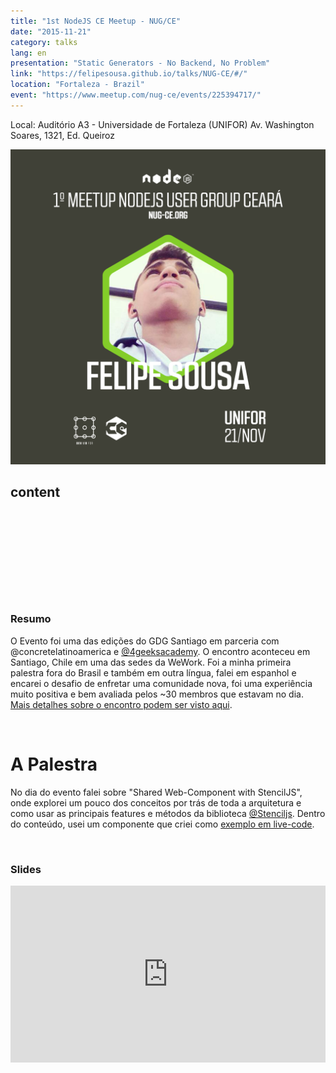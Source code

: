 ```yaml
---
title: "1st NodeJS CE Meetup - NUG/CE"
date: "2015-11-21"
category: talks
lang: en
presentation: "Static Generators - No Backend, No Problem"
link: "https://felipesousa.github.io/talks/NUG-CE/#/"
location: "Fortaleza - Brazil"
event: "https://www.meetup.com/nug-ce/events/225394717/"
---
```


Local: Auditório A3 - Universidade de Fortaleza (UNIFOR)
Av. Washington Soares, 1321, Ed. Queiroz

![meetup nodejs](./1nugce.png)

## content

<div class="iframely-embed"><div class="iframely-responsive" style="height: 140px; padding-bottom: 0;"><a href="https://felipesousa.github.io/talks/NUG-CE/#/" data-iframely-url="//cdn.iframe.ly/OoNOpBZ?iframe=card-small"></a></div></div><script async src="//cdn.iframe.ly/embed.js" charset="utf-8"></script>

### Resumo

O Evento foi uma das edições do GDG Santiago em parceria com @concretelatinoamerica e [@4geeksacademy](https://www.4geeksacademy.co/). O encontro aconteceu em Santiago, Chile em uma das sedes da WeWork.
Foi a minha primeira palestra fora do Brasil e também em outra língua, falei em espanhol e encarei o desafio de enfretar uma comunidade nova, foi uma experiência muito positiva e bem avaliada pelos ~30 membros que estavam no dia. [Mais detalhes sobre o encontro podem ser visto aqui](https://www.meetup.com/gdg-santiago-chile/events/264634504/).

<br />

# A Palestra

No dia do evento falei sobre "Shared Web-Component with StencilJS", onde explorei um pouco dos conceitos por trás de toda a arquitetura e como usar as principais features e métodos da biblioteca [@Stenciljs](https://github.com/ionic-team/stencil). Dentro do conteúdo, usei um componente que criei como [exemplo em live-code](https://github.com/felipesousa/stencil-movie-card).

<br />

### Slides

<div style="left: 0; width: 100%; height: 0; position: relative; padding-bottom: 56.1972%;"><iframe src="https://speakerdeck.com/player/fc2c97556cc240f3a0d5c2431fac9f13" style="border: 0; top: 0; left: 0; width: 100%; height: 100%; position: absolute;" allowfullscreen scrolling="no" allow="encrypted-media"></iframe></div>

